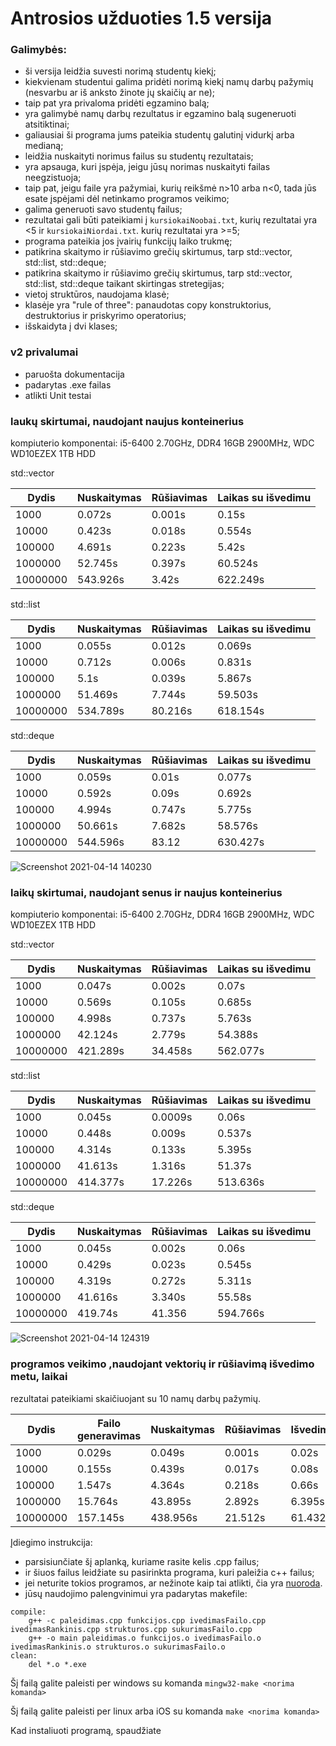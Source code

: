 # Antrosios užduoties 1.5 versija

### Galimybės:
* ši versija leidžia suvesti norimą studentų kiekį; 
* kiekvienam studentui galima pridėti norimą kiekį namų darbų pažymių (nesvarbu ar iš anksto žinote jų skaičių ar ne);
* taip pat yra privaloma pridėti egzamino balą;
* yra galimybė namų darbų rezultatus ir egzamino balą sugeneruoti atsitiktinai;
* galiausiai ši programa jums pateikia studentų galutinį vidurkį arba medianą;
* leidžia nuskaityti norimus failus su studentų rezultatais;
* yra apsauga, kuri įspėja, jeigu jūsų norimas nuskaityti failas neegzistuoja;
* taip pat, jeigu faile yra pažymiai, kurių reikšmė n>10 arba n<0, tada jūs esate įspėjami dėl netinkamo programos veikimo;
* galima generuoti savo studentų failus;
* rezultatai gali būti pateikiami į ```kursiokaiNoobai.txt```, kurių rezultatai yra <5 ir ```kursiokaiNiordai.txt```. kurių rezultatai yra >=5;
* programa pateikia jos įvairių funkcijų laiko trukmę;
* patikrina skaitymo ir rūšiavimo grečių skirtumus, tarp std::vector, std::list, std::deque;
* patikrina skaitymo ir rūšiavimo grečių skirtumus, tarp std::vector, std::list, std::deque taikant skirtingas stretegijas;
* vietoj struktūros, naudojama klasė;
* klasėje yra "rule of three": panaudotas copy konstruktorius, destruktorius ir priskyrimo operatorius;
* išskaidyta į dvi klases;

### v2 privalumai
- paruošta dokumentacija
- padarytas .exe failas
- atlikti Unit testai

### laukų skirtumai, naudojant naujus konteinerius
kompiuterio komponentai: i5-6400 2.70GHz, DDR4 16GB 2900MHz, WDC WD10EZEX 1TB HDD

std::vector

| Dydis    | Nuskaitymas | Rūšiavimas | Laikas su išvedimu |
|----------|-------------|------------|--------------------|
| 1000     | 0.072s      | 0.001s     | 0.15s              |
| 10000    | 0.423s      | 0.018s     | 0.554s             |
| 100000   | 4.691s      | 0.223s     | 5.42s              |
| 1000000  | 52.745s     | 0.397s     | 60.524s            |
| 10000000 | 543.926s    | 3.42s      | 622.249s           |

std::list

| Dydis    | Nuskaitymas | Rūšiavimas | Laikas su išvedimu |
|----------|-------------|------------|--------------------|
| 1000     | 0.055s      | 0.012s     | 0.069s             |
| 10000    | 0.712s      | 0.006s     | 0.831s             |
| 100000   | 5.1s        | 0.039s     | 5.867s             |
| 1000000  | 51.469s     | 7.744s     | 59.503s            |
| 10000000 | 534.789s    | 80.216s    | 618.154s           |

std::deque

| Dydis    | Nuskaitymas | Rūšiavimas | Laikas su išvedimu |
|----------|-------------|------------|--------------------|
| 1000     | 0.059s      | 0.01s      | 0.077s             |
| 10000    | 0.592s      | 0.09s      | 0.692s             |
| 100000   | 4.994s      | 0.747s     | 5.775s             |
| 1000000  | 50.661s     | 7.682s     | 58.576s            |
| 10000000 | 544.596s    | 83.12      | 630.427s           |

![Screenshot 2021-04-14 140230](https://user-images.githubusercontent.com/75567390/114703647-3baa3900-9d2e-11eb-9ccf-0cc4579d70cd.png)

### laikų skirtumai, naudojant senus ir naujus konteinerius
kompiuterio komponentai: i5-6400 2.70GHz, DDR4 16GB 2900MHz, WDC WD10EZEX 1TB HDD

std::vector

| Dydis    | Nuskaitymas | Rūšiavimas | Laikas su išvedimu |
|----------|-------------|------------|--------------------|
| 1000     | 0.047s      | 0.002s     | 0.07s              |
| 10000    | 0.569s      | 0.105s     | 0.685s             |
| 100000   | 4.998s      | 0.737s     | 5.763s             |
| 1000000  | 42.124s     | 2.779s     | 54.388s            |
| 10000000 | 421.289s    | 34.458s    | 562.077s           |

std::list

| Dydis    | Nuskaitymas | Rūšiavimas | Laikas su išvedimu |
|----------|-------------|------------|--------------------|
| 1000     | 0.045s      | 0.0009s    | 0.06s              |
| 10000    | 0.448s      | 0.009s     | 0.537s             |
| 100000   | 4.314s      | 0.133s     | 5.395s             |
| 1000000  | 41.613s     | 1.316s     | 51.37s             |
| 10000000 | 414.377s    | 17.226s    | 513.636s           |

std::deque

| Dydis    | Nuskaitymas | Rūšiavimas | Laikas su išvedimu |
|----------|-------------|------------|--------------------|
| 1000     | 0.045s      | 0.002s     | 0.06s              |
| 10000    | 0.429s      | 0.023s     | 0.545s             |
| 100000   | 4.319s      | 0.272s     | 5.311s             |
| 1000000  | 41.616s     | 3.340s     | 55.58s             |
| 10000000 | 419.74s     | 41.356     | 594.766s           |

![Screenshot 2021-04-14 124319](https://user-images.githubusercontent.com/75567390/114703658-3fd65680-9d2e-11eb-8e84-2b33169c340e.png)

### programos veikimo ,naudojant vektorių ir rūšiavimą išvedimo metu, laikai
rezultatai pateikiami skaičiuojant su 10 namų darbų pažymių.

| Dydis    | Failo generavimas | Nuskaitymas | Rūšiavimas | Išvedimas |
|----------|-------------------|-------------|------------|-----------|
| 1000     | 0.029s            | 0.049s      | 0.001s     | 0.02s     |
| 10000    | 0.155s            | 0.439s      | 0.017s     | 0.08s     | 
| 100000   | 1.547s            | 4.364s      | 0.218s     | 0.66s     |
| 1000000  | 15.764s           | 43.895s     | 2.892s     | 6.395s    |
| 10000000 | 157.145s          | 438.956s    | 21.512s    | 61.432s   |


Įdiegimo instrukcija:
* parsisiunčiate šį aplanką, kuriame rasite kelis .cpp failus;
* ir šiuos failus leidžiate su pasirinkta programa, kuri paleižia c++ failus;
* jei neturite tokios programos, ar nežinote kaip tai atlikti, čia yra [nuoroda](https://code.visualstudio.com/docs/languages/cpp).
* jūsų naudojimo palengvinimui yra padarytas makefile:
```
compile:
	g++ -c paleidimas.cpp funkcijos.cpp ivedimasFailo.cpp ivedimasRankinis.cpp strukturos.cpp sukurimasFailo.cpp
	g++ -o main paleidimas.o funkcijos.o ivedimasFailo.o ivedimasRankinis.o strukturos.o sukurimasFailo.o
clean:
	del *.o *.exe
```
Šį failą galite paleisti per windows su komanda
```mingw32-make <norima komanda>```  

Šį failą galite paleisti per linux arba iOS su komanda
```make <norima komanda>```
        
Kad instaliuoti programą, spaudžiate 
        
